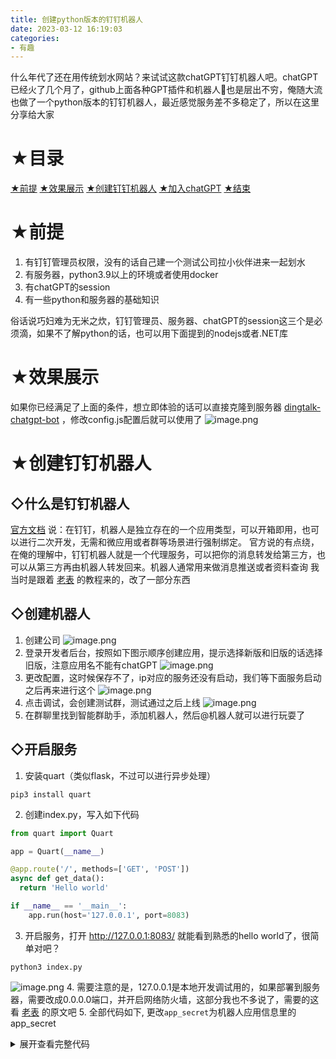 ```yaml
---
title: 创建python版本的钉钉机器人
date: 2023-03-12 16:19:03
categories: 
- 有趣
---
```


什么年代了还在用传统划水网站？来试试这款chatGPT钉钉机器人吧。chatGPT已经火了几个月了，github上面各种GPT插件和机器人🤖️也是层出不穷，俺随大流也做了一个python版本的钉钉机器人，最近感觉服务差不多稳定了，所以在这里分享给大家

# ★目录
[★前提](#head-1)
[★效果展示](#head-2)
[★创建钉钉机器人](#head-3)
[★加入chatGPT](#head-4)
[★结束](#head-5)

<a id="head-1"></a>
# ★前提
1. 有钉钉管理员权限，没有的话自己建一个测试公司拉小伙伴进来一起划水
2. 有服务器，python3.9以上的环境或者使用docker
3. 有chatGPT的session
4. 有一些python和服务器的基础知识

俗话说巧妇难为无米之炊，钉钉管理员、服务器、chatGPT的session这三个是必须滴，如果不了解python的话，也可以用下面提到的nodejs或者.NET库

<a id="head-2"></a>
# ★效果展示
如果你已经满足了上面的条件，想立即体验的话可以直接克隆到服务器 [dingtalk-chatgpt-bot](https://github.com/XueMeijing/dingtalk-chatgpt-bot) ，修改config.js配置后就可以使用了
![image.png](https://p3-juejin.byteimg.com/tos-cn-i-k3u1fbpfcp/a2eb627ae7f244cb933b153021d1c684~tplv-k3u1fbpfcp-watermark.image?)

<a id="head-3"></a>
# ★创建钉钉机器人

## ◇什么是钉钉机器人
[官方文档](https://open.dingtalk.com/document/orgapp/robot-overview) 说：在钉钉，机器人是独立存在的一个应用类型，可以开箱即用，也可以进行二次开发，无需和微应用或者群等场景进行强制绑定。
官方说的有点绕，在俺的理解中，钉钉机器人就是一个代理服务，可以把你的消息转发给第三方，也可以从第三方再由机器人转发回来。机器人通常用来做消息推送或者资料查询
我当时是跟着 [老表](https://xie.infoq.cn/article/0d31f8da82b3191a993e50054) 的教程来的，改了一部分东西

## ◇创建机器人

1. 创建公司
![image.png](https://p3-juejin.byteimg.com/tos-cn-i-k3u1fbpfcp/b8e149c78b164bb6b89f397001918146~tplv-k3u1fbpfcp-watermark.image?) 
2. 登录开发者后台，按照如下图示顺序创建应用，提示选择新版和旧版的话选择旧版，注意应用名不能有chatGPT
![image.png](https://p3-juejin.byteimg.com/tos-cn-i-k3u1fbpfcp/bfaf47cafebc400cb015114a100acdf8~tplv-k3u1fbpfcp-watermark.image?)
3. 更改配置，这时候保存不了，ip对应的服务还没有启动，我们等下面服务启动之后再来进行这个
![image.png](https://p1-juejin.byteimg.com/tos-cn-i-k3u1fbpfcp/a85d15a112b848bbb32bf3cd45e5dda8~tplv-k3u1fbpfcp-watermark.image?)
4. 点击调试，会创建测试群，测试通过之后上线
![image.png](https://p6-juejin.byteimg.com/tos-cn-i-k3u1fbpfcp/b0e4bd1fb05548bf99cdd0791c022d6d~tplv-k3u1fbpfcp-watermark.image?)
5. 在群聊里找到智能群助手，添加机器人，然后@机器人就可以进行玩耍了

## ◇开启服务

1. 安装quart（类似flask，不过可以进行异步处理）
  ```
  pip3 install quart
  ```
2. 创建index.py，写入如下代码
  ```python
  from quart import Quart

  app = Quart(__name__)

  @app.route('/', methods=['GET', 'POST'])
  async def get_data():
    return 'Hello world'

  if __name__ == '__main__':
      app.run(host='127.0.0.1', port=8083)
  ```
3. 开启服务，打开 http://127.0.0.1:8083/ 就能看到熟悉的hello world了，很简单对吧？
  ```
  python3 index.py
  ```
  ![image.png](https://p3-juejin.byteimg.com/tos-cn-i-k3u1fbpfcp/3c78985b4e164afa9612f842a8770b1a~tplv-k3u1fbpfcp-watermark.image?)
4. 需要注意的是，127.0.0.1是本地开发调试用的，如果部署到服务器，需要改成0.0.0.0端口，并开启网络防火墙，这部分我也不多说了，需要的这看 [老表](https://xie.infoq.cn/article/3340770024c49b5b1a54597d5) 的原文吧
5. 全部代码如下, 更改```app_secret```为机器人应用信息里的app_secret
  <details>
  <summary>展开查看完整代码</summary>
  ```python
  import base64
  import hmac
  import hashlib
  import requests
  import datetime
  from quart import Quart, request

  app = Quart(__name__)

  @app.route('/', methods=['GET', 'POST'])
  async def get_data():
      # 第一步验证：是否是post请求
      if request.method == "POST":
          try:
              # 签名验证 获取headers中的Timestamp和Sign
              req_data = await request.get_json()
              timestamp = request.headers.get('Timestamp')
              sign = request.headers.get('Sign')
              print('request.data-----\n', req_data)
              # 第二步验证：签名是否有效
              if check_sig(timestamp) == sign:
                  print('签名验证成功-----')
                  # 调用数据处理函数
                  await handle_info(req_data)
                  return str(req_data)
              else:
                  result = '签名验证失败-----'
                  print(result)
                  return result
          except Exception as e:
              result = '出错啦～～'
              print('error', repr(e))
          return str(result)
      return '钉钉机器人:' + str(datetime.datetime.now())

  # 处理自动回复消息
  async def handle_info(req_data):
      # 解析用户发送消息 通讯webhook_url 
      text_info = req_data['text']['content'].strip()
      webhook_url = req_data['sessionWebhook']
      senderid = req_data['senderId']
      answer = '测试成功：' + text_info
      # 调用函数，发送markdown消息
      send_md_msg(senderid, answer, webhook_url)

  # 发送markdown消息
  def send_md_msg(userid, message, webhook_url):
      '''
      userid: @用户 钉钉id
      title : 消息标题
      message: 消息主体内容
      webhook_url: 通讯url
      '''
      message = '<font color=#008000>@%s </font>  \n\n %s' % (userid, message)
      title = '大聪明说'

      data = {
          "msgtype": "markdown",
          "markdown": {
              "title":title,
              "text": message
          },
          "at": {
              "atDingtalkIds": [
                  userid
              ],
          }
      }
      # 利用requests发送post请求
      req = requests.post(webhook_url, json=data)

  # 消息数字签名计算核对
  def check_sig(timestamp):
      app_secret = 'BIQ7O8AqNMRiHrW....'
      app_secret_enc = app_secret.encode('utf-8')
      string_to_sign = '{}\n{}'.format(timestamp, app_secret)
      string_to_sign_enc = string_to_sign.encode('utf-8')
      hmac_code = hmac.new(app_secret_enc, string_to_sign_enc, digestmod=hashlib.sha256).digest()
      sign = base64.b64encode(hmac_code).decode('utf-8')
      return sign

  if __name__ == '__main__':
      app.run(host='0.0.0.0', port=8083)
  ```
  </details>

## ◇测试效果
部署成功后再回到机器人配置页面，这时候配置应该就能保存成功了，回到版本管理与发布中点击调试，会创建调试群，这时候@机器人就能收到消息了，结果如下
![image.png](https://p6-juejin.byteimg.com/tos-cn-i-k3u1fbpfcp/6ad302efdd2d4a9ba9140cf19e24139f~tplv-k3u1fbpfcp-watermark.image?)

<a id="head-4"></a>
# ★加入chatGPT

如果你测试机器人能收到消息之后，下一步需要做的就是把handle_info的回复改成chatGPT的回复。

## ◇请求代理库PyGPT
这里使用的是 [PawanOsman](https://github.com/PawanOsman/PyGPT) 开发的一个python库，他似乎突破了openAI的某些限制，可以代理我们的请求到  https://chat.openai.com/chat ，看起来就像是在使用网页请求一样，并且请求的历史也可以在官网上看到。所以不像是openAI的官方库那么笨，包括GPT3.5。如果你不是一个python开发者，你也可以使用他的 [nodeJs库](https://github.com/PawanOsman/chatgpt-io) 或者 [.Net库](https://github.com/PawanOsman/ChatGPT.Net) 自行开发非python的机器人

库的使用很简单，如demo所示，把pyGPT的参数修改成自己的session就可以了
```python
import asyncio
from pygpt import PyGPT

async def main():
    chat_gpt = PyGPT('eyJhbGciOiJkaXIiLCJlbmMiOiJBMR0NN....')
    await chat_gpt.connect()
    await chat_gpt.wait_for_ready()
    answer = await chat_gpt.ask('What is the capital of France?')
    print(answer)
    await chat_gpt.disconnect()

if __name__ == '__main__':
    asyncio.run(main())
```
修改handle_info中的answer为chatGPT的回复
```
# 处理自动回复消息
async def handle_info(req_data):
    # 解析用户发送消息 通讯webhook_url 
    text_info = req_data['text']['content'].strip()
    webhook_url = req_data['sessionWebhook']
    senderid = req_data['senderId']
    
    # 请求GPT回复，失败重新请求三次
    retry_count = 0
    max_retry_count = 3
    while retry_count < max_retry_count:
        try:
            chat_gpt = PyGPT('eyJhbGciOiJkaXIiLCJlbmMiOiJBMR0NN....')
            await chat_gpt.connect()
            await chat_gpt.wait_for_ready()
            answer = await chat_gpt.ask(text_info)
            await chat_gpt.disconnect()
            print('answer:\n', answer)
            print('--------------------------')
            break
        except Exception as e:
            retry_count = retry_count + 1
            print('retry_count', retry_count)
            print('error\n', repr(e))
            continue
    if not answer:
        answer = '请求接口失败，请稍后重试'
    # 调用函数，发送markdown消息
    send_md_msg(senderid, answer, webhook_url)
```

有一点需要注意的是，如果我们在钉钉转发过来的http请求里不断的执行上面的代码，每次调用PyGPT都会产生一个新的连接，作者的代理服务器会hold住连接，超过50个socket连接或者短时间内请求太频繁，会被拉黑1～5分钟。所以像这样修改一下代码，在http循环外部创建chat_gpt对象
```
app = Quart(__name__)
# 定义全局对象
chat_gpt = None
...
async def handle_info(req_data):
    ...
    global chat_gpt
    while retry_count < max_retry_count:
        try:
            if chat_gpt is None:
                connect_task = asyncio.create_task(init_connect())
                await connect_task
            answer = await chat_gpt.ask(text_info, senderid)
            print('answer:\n', answer)
            print('--------------------------')
            break
        except Exception as e:
            retry_count = retry_count + 1
            print('retry_count', retry_count)
            print('error\n', repr(e))
            answer = ''
            if retry_count == 2:
                connect_task = asyncio.create_task(init_connect())
                await connect_task
            continue
    if not answer:
        answer = '请求接口失败，请稍后重试'
```
init_connect函数内容如下
```
async def init_connect():
    # 建立连接
    retry_count = 0
    max_retry_count = 3

    while retry_count < max_retry_count:
        try:
            global chat_gpt
            chat_gpt = PyGPT('eyJhbGciOiJkaXIiLCJlbmMiOiJBMR0NN....')
            await chat_gpt.connect()
            await chat_gpt.wait_for_ready()
            break
        except Exception as e: 
            retry_count = retry_count + 1
            print('retry_count', retry_count)
            print('error\n', repr(e))
            continue
```
为了以后修改配置方便，我们可以把GPT_SESSION和APP_SECRET放到一个config.py文件里并导出 
```
GPT_SESSION = ''

APP_SECRET = ''

__all__ = [
  GPT_SESSION,
  APP_SECRET,
]
```
此时index.py的完整代码如下，功能已经可以正常使用了！

<details>
<summary>展开查看完整代码</summary>
```
import base64
import hmac
import hashlib
import requests
from pygpt import PyGPT
import datetime
from quart import Quart, request
import asyncio

import config

app = Quart(__name__)

chat_gpt = None

@app.route('/', methods=['GET', 'POST'])
async def get_data():
    # 第一步验证：是否是post请求
    if request.method == "POST":
        try:
            # 签名验证 获取headers中的Timestamp和Sign
            req_data = await request.get_json()
            timestamp = request.headers.get('Timestamp')
            sign = request.headers.get('Sign')
            print('request.data-----\n', req_data)
            # 第二步验证：签名是否有效
            if check_sig(timestamp) == sign:
                print('签名验证成功-----')
                # 调用数据处理函数
                await handle_info(req_data)
                return str(req_data)
            else:
                result = '签名验证失败-----'
                print(result)
                return result
        except Exception as e:
            result = '出错啦～～'
            print('error', repr(e))
        return str(result)
    return '钉钉机器人:' + str(datetime.datetime.now())

# 处理自动回复消息
async def handle_info(req_data):
    # 解析用户发送消息 通讯webhook_url 
    text_info = req_data['text']['content'].strip()
    webhook_url = req_data['sessionWebhook']
    senderid = req_data['senderId']
    # 请求GPT回复，失败重新请求三次
    retry_count = 0
    max_retry_count = 3
    global chat_gpt
    while retry_count < max_retry_count:
        try:
            if chat_gpt is None:
                connect_task = asyncio.create_task(init_connect())
                await connect_task
            answer = await chat_gpt.ask(text_info, senderid)
            print('answer:\n', answer)
            print('--------------------------')
            break
        except Exception as e:
            retry_count = retry_count + 1
            print('retry_count', retry_count)
            print('error\n', repr(e))
            answer = ''
            if retry_count == 2:
                connect_task = asyncio.create_task(init_connect())
                await connect_task
            continue
    if not answer:
        answer = '请求接口失败，请稍后重试'
    # 调用函数，发送markdown消息
    send_md_msg(senderid, answer, webhook_url)

# 发送markdown消息
def send_md_msg(userid, message, webhook_url):
    '''
    userid: @用户 钉钉id
    title : 消息标题
    message: 消息主体内容
    webhook_url: 通讯url
    '''
    message = '<font color=#008000>@%s </font>  \n\n %s' % (userid, message)
    title = '大聪明说'

    data = {
        "msgtype": "markdown",
        "markdown": {
            "title":title,
            "text": message
        },
        # "msgtype": "text",
        # "text": {
        #     "content": message
        # },
        "at": {
            "atDingtalkIds": [
                userid
            ],
        }
    }
    # 利用requests发送post请求
    req = requests.post(webhook_url, json=data)

# 消息数字签名计算核对
def check_sig(timestamp):
    app_secret = config.APP_SECRET
    app_secret_enc = app_secret.encode('utf-8')
    string_to_sign = '{}\n{}'.format(timestamp, app_secret)
    string_to_sign_enc = string_to_sign.encode('utf-8')
    hmac_code = hmac.new(app_secret_enc, string_to_sign_enc, digestmod=hashlib.sha256).digest()
    sign = base64.b64encode(hmac_code).decode('utf-8')
    return sign

async def init_connect():
    # 建立连接
    retry_count = 0
    max_retry_count = 3

    while retry_count < max_retry_count:
        try:
            global chat_gpt
            chat_gpt = PyGPT(config.GPT_SESSION)
            await chat_gpt.connect()
            await chat_gpt.wait_for_ready()
            break
        except Exception as e: 
            retry_count = retry_count + 1
            print('retry_count', retry_count)
            print('error\n', repr(e))
            continue

if __name__ == '__main__':
    # 指定host和port，0.0.0.0可以运行在服务器上对外访问，记得开服务器的网络防火墙端口
    # GCP在VPC network -> firewalls -> 增加一条 VPC firewall rules 指定端口，target填 http-server或https-server
    app.run(host='0.0.0.0', port=8083)
```
</details>

## ◇增加上下文功能
经过使用俺发现此时每次聊天都相当于在官网上重新打开一个聊天窗口，没有上下文的功能。经过调试发现chatGPT的接口和pygpt的源码有一些联系，pygpt的self.socket.call返回对象包括conversationId，messageId，answer，而conversationId正是 [openai](https://chat.openai.com/chat) 地址后面的某个对话的id，messageId是对话内上一条回复的parentId，把官网的参数替换到socket.call的参数里，可以完美衔接上一条对话，有了这个关系做上下文语境就简单多了

这里俺用的是python自带的轻量级数据库sqlite3，
 1. pygpt请求之前的时候带上senderid参数
 2. pygpt响应之前看数据库有没有这个用户，有的话就socket.call使用用户的conversation_id、parent_id，没有就使用pygpt默认的随机数。
 3. 获取pygpt响应后，新用户的话就以senderid为主键保存一条数据（id、conversation_id、parent_id）。已经存在的话就把响应的messageId更新到parent_id。

新建一个sql.py，代码如下，用来导出sql函数
```
import sqlite3

DATABASE = 'database.db'

# 查询结果元组转字典
def dict_factory(cursor, row):
  d = {}
  for idx, col in enumerate(cursor.description):
      d[col[0]] = row[idx]
  return d

# 初始化数据库
def init_db():
  db = sqlite3.connect(DATABASE, check_same_thread=False)
  cursor = db.cursor()
  create_table_query = '''  CREATE TABLE IF NOT EXISTS user(
                            id                TEXT PRIMARY KEY     NOT NULL,
                            name              TEXT                        ,
                            conversation_id   TEXT                 NOT NULL,
                            parent_id         TEXT                 NOT NULL,
                            create_at          timestamp            NOT NULL); '''
  cursor.execute(create_table_query)
  cursor.close()
  db.close()
  print('数据库初始化成功')

# 获取数据库
def get_db():
  db = sqlite3.connect(DATABASE, check_same_thread=False)
  db.row_factory = dict_factory
  return db

# 执行sql语句
def query_db(query, args=(), one=False):
  db = get_db()
  cur = db.cursor()
  cur.execute(query, args)
  rv = cur.fetchall()
  db.commit()
  cur.close()
  db.close()
  return (rv[0] if rv else None) if one else rv

__all__ = [
  init_db,
  query_db
]
```
初始化数据库
```
app = Quart(__name__)

init_db()

chat_gpt = None
...
```
传递 query_db senderid 参数
```python
if chat_gpt is None:
        connect_task = asyncio.create_task(init_connect())
        await connect_task
    answer = await chat_gpt.ask(text_info, query_db, senderid)
    print('answer:\n', answer)
```
把pygpt的源码复制到本地，使用sqlite3保存、更新数据
```python
async def ask(self, prompt, query_db, id='default'):
        if not self.auth or not self.validate_token(self.auth):
            await self.get_tokens()
        conversation = self.get_conversation_by_id(id)
        
        sqlite_get_data_query = """ SELECT * FROM user WHERE id = ? """
        user_record = query_db(sqlite_get_data_query, (id,), True)
        print('user_record', user_record)

        # Fix for timeout issue by Ulysses0817: https://github.com/Ulysses0817
        data = await self.socket.call(event='askQuestion', data={
            'prompt': prompt,
            'parentId': user_record['parent_id'] if user_record else str(conversation['parent_id']),
            'conversationId': user_record["conversation_id"] if user_record else str(conversation['conversation_id']),
            'auth': self.auth
        }, timeout=self.timeout)
        print('ask data---\n', data)
        if 'error' in data:
            print(f'Error: {data["error"]}')
            return f'Error: {data["error"]}'
        try:
            if user_record is None:
                # 插入数据
                sqlite_insert_data_query = """  INSERT INTO user
                                                ('id', 'name', 'conversation_id', 'parent_id', 'create_at')
                                                VALUES (?,?,?,?,?);  """
                query_db(sqlite_insert_data_query, (id, None, data['conversationId'], data['messageId'], datetime.datetime.now()))
                print('插入数据')
            else:
                # 更新数据
                sqlite_update_data_query = """ UPDATE user SET id = ?, name = ?, conversation_id = ?, parent_id = ?, create_at = ? WHERE id = ? """
                query_db(sqlite_update_data_query, (id, None, data['conversationId'], data['messageId'], datetime.datetime.now(), id))
                print('更新数据')
        except Exception as e:
            print('database error\n', repr(e))
        conversation['parent_id'] = data['messageId']
        conversation['conversation_id'] = data['conversationId']
        return data['answer']
```

要是增加一条新的对话怎么办呢，就增加一个/reset命令，删掉那个用户的数据，下次他请求就会打开新聊天窗口了
```
# 处理自动回复消息
async def handle_info(req_data):
    ...
    # 打开新聊天窗口
    if (text_info == '/reset'):
        sqlite_delete_data_query = """ DELETE FROM 'user' WHERE id = ? """
        query_db(sqlite_delete_data_query, (senderid,))
        send_md_msg(senderid, '聊天上下文已重置', webhook_url)
        return
```

## ◇后台运行
<b>注意：</b>我们服务此时在前台运行，如果我们关闭命令行窗口，服务就停止了，要想服务在后台运行并且方便的查看日志，我们可以使用nohup命令，输出的日志保存在nohup.out文件里
```
nohup python3 -u index.py > nohup.out 2>&1 &
```
查看最新30条日志使用tail命令，ctrl+c退出查看日志
```
tail -30f nohup.out
```

<a id="head-5"></a>
# ★结束
以上就是俺划水踩坑的全部内容了，完整代码在 [dingtalk-chatgpt-bot](https://github.com/XueMeijing/dingtalk-chatgpt-bot)，第一次发文，才疏学浅，要是有不足之处还请多多指正